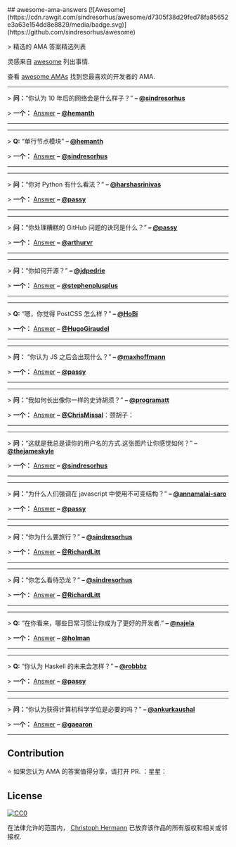 <div class="github-widget" data-repo="stoeffel/awesome-ama-answers"></div>
## awesome-ama-answers [![Awesome](https://cdn.rawgit.com/sindresorhus/awesome/d7305f38d29fed78fa85652e3a63e154dd8e8829/media/badge.svg)](https://github.com/sindresorhus/awesome)

&gt; 精选的 AMA 答案精选列表

灵感来自 [awesome](https://github.com/sindresorhus/awesome) 列出事情.

查看 [awesome AMAs](https://github.com/sindresorhus/amas) 找到您最喜欢的开发者的 AMA.

***

 &gt; **问：**“你认为 10 年后的网络会是什么样子？”  **– [@sindresorhus](https://github.com/sindresorhus)**

&gt; **一个：** 
[Answer](https://github.com/hemanth/ama/issues/13#issuecomment-124816126)
 **– [@hemanth](https://github.com/hemanth)**
  
***

***

&gt; **Q:** “单行节点模块” **– [@hemanth](https://github.com/hemanth)**

&gt; **一个：** 
[Answer](https://github.com/sindresorhus/ama/issues/10#issuecomment-117766328) 
**–  [@sindresorhus](https://github.com/sindresorhus)**
  
***

***

 &gt; **问：**“你对 Python 有什么看法？”  **– [@harshasrinivas](https://github.com/harshasrinivas)**

&gt; **一个：** [Answer](https://github.com/passy/ama/issues/10#issuecomment-118288433)
**– [@passy](https://github.com/passy)**

***

***

 &gt; **问：**“你处理糟糕的 GitHub 问题的诀窍是什么？”  **– [@passy](https://github.com/passy)**

&gt; **一个：** [Answer](https://github.com/arthurvr/ama/issues/14#issuecomment-118503700)
**– [@arthurvr](https://github.com/arthurvr)**

***

***

 &gt; **问：**“你如何开源？”  **– [@jdpedrie](https://github.com/jdpedrie)**

&gt; **一个：** [Answer](https://github.com/stephenplusplus/ama/issues/17#issuecomment-118088744)
**– [@stephenplusplus](https://github.com/stephenplusplus)**

***

***

 &gt; **Q:** “嗯，你觉得 PostCSS 怎么样？”  **– [@HoBi](https://github.com/HoBi)**

&gt; **一个：** [Answer](https://github.com/HugoGiraudel/ama/issues/26#issuecomment-125250695)
**– [@HugoGiraudel](https://github.com/HugoGiraudel)**

***

***

 &gt; **问：** “你认为 JS 之后会出现什么？”  **– [@maxhoffmann](https://github.com/maxhoffmann)**

&gt; **一个：** [Answer](https://github.com/passy/ama/issues/21#issuecomment-118410847)
**– [@passy](https://github.com/passy)**

***

***

 &gt; **问：**“我如何长出像你一样的史诗胡须？”  **– [@programatt](https://github.com/programatt)**

&gt; **一个：** [Answer](https://github.com/ChrisMissal/ama/issues/9#issuecomment-126080220)
**– [@ChrisMissal](https://github.com/ChrisMissal)**：颈胡子： 

***

***

 &gt; **问：**“这就是我总是读你的用户名的方式.这张图片让你感觉如何？”  **– [@thejameskyle](https://github.com/thejameskyle)**

&gt; **一个：** [Answer](https://github.com/sindresorhus/ama/issues/205#issuecomment-128644145)
**– [@sindresorhus](https://github.com/sindresorhus)**

***

***

 &gt; **问：**“为什么人们强调在 javascript 中使用不可变结构？”  **– [@annamalai-saro](https://github.com/annamalai-saro)**

&gt; **一个：** [Answer](https://github.com/passy/ama/issues/46#issuecomment-123693652)
**– [@passy](https://github.com/passy)**

***

***

 &gt; **问：**“你为什么要旅行？”  **– [@sindresorhus](https://github.com/sindresorhus)**

&gt; **一个：** [Answer](https://github.com/RichardLitt/ama/issues/2#issuecomment-129288735)
**– [@RichardLitt](https://github.com/RichardLitt)**

***

***
 &gt; **问：**“你怎么看待恐龙？”  **– [@sindresorhus](https://github.com/sindresorhus)**

&gt; **一个：** [Answer](https://github.com/RichardLitt/ama/issues/9#issuecomment-129928253)
**– [@RichardLitt](https://github.com/RichardLitt)**

***

***
 &gt; **Q:** “在你看来，哪些日常习惯让你成为了更好的开发者.”  **– [@najela](https://github.com/najela)**

&gt; **一个：** [Answer](https://github.com/holman/ama/issues/690#issuecomment-105297328)
**– [@holman](https://github.com/holman)**

***

***
 &gt; **Q:** “你认为 Haskell 的未来会怎样？”  **– [@robbbz](https://github.com/robbbz)**

&gt; **一个：** [Answer](https://github.com/passy/ama/issues/56#issuecomment-140141334)
**– [@passy](https://github.com/passy)**

***

***
 &gt; **问：**“你认为获得计算机科学学位是必要的吗？”  **– [@ankurkaushal](https://github.com/ankurkaushal)**

&gt; **一个：** [Answer](https://github.com/gaearon/ama/issues/53#issuecomment-142318849)
**– [@gaearon](https://github.com/gaearon)**

***


## Contribution

 :star: 如果您认为 AMA 的答案值得分享，请打开 PR.  ：星星：

## License

[![CC0](http://i.creativecommons.org/p/zero/1.0/88x31.png)](http://creativecommons.org/publicdomain/zero/1.0/)

在法律允许的范围内， [Christoph Hermann](https://stoeffel.github.io) 已放弃该作品的所有版权和相关或邻接权.
